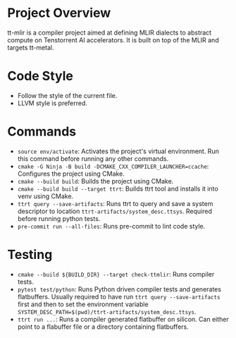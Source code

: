 # Project Overview
tt-mlir is a compiler project aimed at defining MLIR dialects to abstract
compute on Tenstorrent AI accelerators. It is built on top of the MLIR and
targets tt-metal.

# Code Style
- Follow the style of the current file.
- LLVM style is preferred.

# Commands
- `source env/activate`: Activates the project's virtual environment.  Run this
  command before running any other commands.
- `cmake -G Ninja -B build -DCMAKE_CXX_COMPILER_LAUNCHER=ccache`: Configures the
  project using CMake.
- `cmake --build build`: Builds the project using CMake.
- `cmake --build build --target ttrt`: Builds ttrt tool and installs it into venv
  using CMake.
- `ttrt query --save-artifacts`: Runs ttrt to query and save a system descriptor
  to location `ttrt-artifacts/system_desc.ttsys`.  Required before running
  python tests.
- `pre-commit run --all-files`: Runs pre-commit to lint code style.


# Testing
- `cmake --build ${BUILD_DIR} --target check-ttmlir`: Runs compiler tests.
- `pytest test/python`: Runs Python driven compiler tests and generates flatbuffers.
  Usually required to have run `ttrt query --save-artifacts` first and then to
  set the environment variable `SYSTEM_DESC_PATH=$(pwd)/ttrt-artifacts/system_desc.ttsys`.
- `ttrt run ...`: Runs a compiler generated flatbuffer on silicon.  Can either
  point to a flabuffer file or a directory containing flatbuffers.
